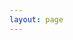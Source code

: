 ```yaml
---
layout: page
---
```


<script setup>
  import {
    VPTeamPage,
    VPTeamPageTitle,
    VPTeamMembers
  } from 'vitepress/theme'
  const author = [
    {
      avatar: '/assets/images/aaronlan.jpg',
      name: 'Aaron Lan',
      links: [
        { icon: 'github', link: 'https://github.com/singmywp' },
        { icon: 'dcloud-ext', link: 'https://ext.dcloud.net.cn/publisher?id=703665' }
      ]
    }
  ]

  const members = [
    {
      avatar: '/assets/images/dcloud.png',
      name: 'Dcloud',
      title: '感谢 Dcloud 为诸多开发者提供便捷的开发工具以及庞大的开发平台',
      links: [
        { icon: 'web', link: 'https://dcloud.net.cn/' }
      ]
    },
    {
      avatar: '/assets/images/dengqichang.jpg',
      name: '邓琪昌',
      title: 'sn-empty 组件基于开源组件 flower-empty 开发',
      links: [
        { icon: 'gitee', link: 'https://gitee.com/dengqichang/flower-library' },
        { icon: 'github', link: 'https://github.com/dengqichang' },
        { icon: 'dcloud-ext', link: 'https://ext.dcloud.net.cn/publisher?id=68708' },
        { icon: 'web', link: 'https://flowerui.com/documents/flower-empty/guide/sketch.html'}
      ]
    },
    {
      avatar: '/assets/images/lime.jpg',
      name: '陌上华年',
      title: 'Color、Date、Utils.share 分别基于开源插件 lime-color、lime-dayuts、lime-share 开发',
      links: [
        { icon: 'gitee', link: 'https://gitee.com/liangei' },
        { icon: 'dcloud-ext', link: 'https://ext.dcloud.net.cn/publisher?id=242774' }
      ]
    },
    {
      avatar: '/assets/images/uxframe.jpg',
      name: 'UXFrame',
      title: '框架部分设计理念借鉴大佬的高性能框架 UXFrame',
      links: [
        { icon: 'dcloud-ext', link: 'https://ext.dcloud.net.cn/publisher?id=1625128' },
        { icon: 'web', link: 'https://www.uxframe.cn/'}
      ]
    },
    {
      avatar: '/assets/images/kux.png',
      name: 'kux',
      title: '框架开发过程中给予诸多技术指导帮助',
      links: [
        { icon: 'gitee', link: 'https://gitcode.com/kviewui' },
        { icon: 'github', link: 'https://github.com/kviewui' },
        { icon: 'dcloud-ext', link: 'https://ext.dcloud.net.cn/publisher?id=81149' },
        { icon: 'dcloud-ext', link: 'https://ext.dcloud.net.cn/publisher?id=1132788' }
      ]
    },
    {
      avatar: '/assets/images/easings.net.png',
      name: 'Easings.net',
      title: 'Utils 核心库 Easing 模块基于 Easings.net API 设计',
      links: [
        { icon: 'web', link: 'https://easings.net' },
        { icon: 'github', link: 'https://github.com/ai/easings.net' }
      ]
    },
  ]
</script>

<VPTeamPage style="margin-top: 0 !important;">
  <VPTeamPageTitle>
    <template #title>
      <span style="font-weight: bold;">作者</span>
    </template>
  </VPTeamPageTitle>
  <VPTeamMembers
    :members="author"
  />
  <VPTeamPageTitle>
    <template #title>
      <span style="font-weight: bold;">特别鸣谢</span>
    </template>
    <template #lead>
      SinleUI 框架部分代码基于大神们的插件二次开发。
      <br />
      感谢各位插件作者对于 SinleUI 的贡献！
    </template>
  </VPTeamPageTitle>
  <VPTeamMembers
    :members="members"
  />
</VPTeamPage>
